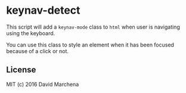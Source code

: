 # keynav-detect

This script will add a `keynav-mode` class to `html` when user is navigating using the keyboard.

You can use this class to style an element when it has been focused because of a click or not.


## License

MIT (c) 2016 David Marchena
